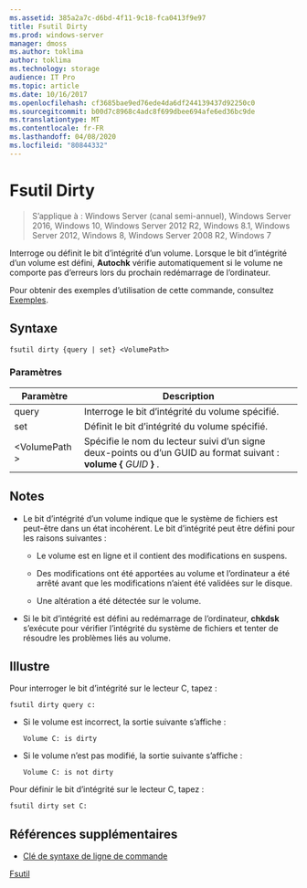 ```yaml
---
ms.assetid: 385a2a7c-d6bd-4f11-9c18-fca0413f9e97
title: Fsutil Dirty
ms.prod: windows-server
manager: dmoss
ms.author: toklima
author: toklima
ms.technology: storage
audience: IT Pro
ms.topic: article
ms.date: 10/16/2017
ms.openlocfilehash: cf3685bae9ed76ede4da6df244139437d92250c0
ms.sourcegitcommit: b00d7c8968c4adc8f699dbee694afe6ed36bc9de
ms.translationtype: MT
ms.contentlocale: fr-FR
ms.lasthandoff: 04/08/2020
ms.locfileid: "80844332"
---
```

# <a name="fsutil-dirty"></a>Fsutil Dirty
>S’applique à : Windows Server (canal semi-annuel), Windows Server 2016, Windows 10, Windows Server 2012 R2, Windows 8.1, Windows Server 2012, Windows 8, Windows Server 2008 R2, Windows 7

Interroge ou définit le bit d’intégrité d’un volume. Lorsque le bit d’intégrité d’un volume est défini, **Autochk** vérifie automatiquement si le volume ne comporte pas d’erreurs lors du prochain redémarrage de l’ordinateur.

Pour obtenir des exemples d’utilisation de cette commande, consultez [Exemples](#BKMK_examples).

## <a name="syntax"></a>Syntaxe

```
fsutil dirty {query | set} <VolumePath>
```

### <a name="parameters"></a>Paramètres

|   Paramètre   |                                                 Description                                                  |
|---------------|--------------------------------------------------------------------------------------------------------------|
|     query     |                                  Interroge le bit d’intégrité du volume spécifié.                                   |
|      set      |                                    Définit le bit d’intégrité du volume spécifié.                                    |
| \<VolumePath > | Spécifie le nom du lecteur suivi d’un signe deux-points ou d’un GUID au format suivant : **volume {** <em>GUID</em> **}** . |

## <a name="remarks"></a>Notes

-   Le bit d’intégrité d’un volume indique que le système de fichiers est peut-être dans un état incohérent. Le bit d’intégrité peut être défini pour les raisons suivantes :

    -   Le volume est en ligne et il contient des modifications en suspens.

    -   Des modifications ont été apportées au volume et l’ordinateur a été arrêté avant que les modifications n’aient été validées sur le disque.

    -   Une altération a été détectée sur le volume.

-   Si le bit d’intégrité est défini au redémarrage de l’ordinateur, **chkdsk** s’exécute pour vérifier l’intégrité du système de fichiers et tenter de résoudre les problèmes liés au volume.

## <a name="examples"></a><a name="BKMK_examples"></a>Illustre
Pour interroger le bit d’intégrité sur le lecteur C, tapez :

```
fsutil dirty query c:
```

-   Si le volume est incorrect, la sortie suivante s’affiche :

    `Volume C: is dirty`

-   Si le volume n’est pas modifié, la sortie suivante s’affiche :

    `Volume C: is not dirty`

Pour définir le bit d’intégrité sur le lecteur C, tapez :

```
fsutil dirty set C:
```

## <a name="additional-references"></a>Références supplémentaires
- [Clé de syntaxe de ligne de commande](command-line-syntax-key.md)

[Fsutil](Fsutil.md)


